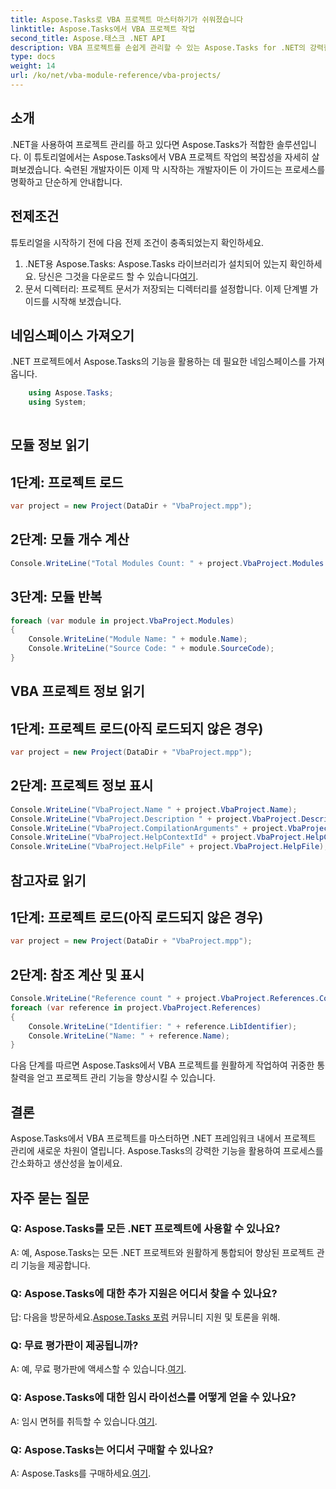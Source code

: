 ```yaml
---
title: Aspose.Tasks로 VBA 프로젝트 마스터하기가 쉬워졌습니다
linktitle: Aspose.Tasks에서 VBA 프로젝트 작업
second_title: Aspose.태스크 .NET API
description: VBA 프로젝트를 손쉽게 관리할 수 있는 Aspose.Tasks for .NET의 강력한 기능을 살펴보세요. 이 단계별 가이드를 통해 프로젝트 관리 역량을 강화하세요.
type: docs
weight: 14
url: /ko/net/vba-module-reference/vba-projects/
---
```

## 소개
.NET을 사용하여 프로젝트 관리를 하고 있다면 Aspose.Tasks가 적합한 솔루션입니다. 이 튜토리얼에서는 Aspose.Tasks에서 VBA 프로젝트 작업의 복잡성을 자세히 살펴보겠습니다. 숙련된 개발자이든 이제 막 시작하는 개발자이든 이 가이드는 프로세스를 명확하고 단순하게 안내합니다.
## 전제조건
튜토리얼을 시작하기 전에 다음 전제 조건이 충족되었는지 확인하세요.
1.  .NET용 Aspose.Tasks: Aspose.Tasks 라이브러리가 설치되어 있는지 확인하세요. 당신은 그것을 다운로드 할 수 있습니다[여기](https://releases.aspose.com/tasks/net/).
2. 문서 디렉터리: 프로젝트 문서가 저장되는 디렉터리를 설정합니다.
이제 단계별 가이드를 시작해 보겠습니다.
## 네임스페이스 가져오기
.NET 프로젝트에서 Aspose.Tasks의 기능을 활용하는 데 필요한 네임스페이스를 가져옵니다.
```csharp
    using Aspose.Tasks;
    using System;
    
```
## 모듈 정보 읽기
## 1단계: 프로젝트 로드
```csharp
var project = new Project(DataDir + "VbaProject.mpp");
```
## 2단계: 모듈 개수 계산
```csharp
Console.WriteLine("Total Modules Count: " + project.VbaProject.Modules.Count);
```
## 3단계: 모듈 반복
```csharp
foreach (var module in project.VbaProject.Modules)
{
    Console.WriteLine("Module Name: " + module.Name);
    Console.WriteLine("Source Code: " + module.SourceCode);
}
```
## VBA 프로젝트 정보 읽기
## 1단계: 프로젝트 로드(아직 로드되지 않은 경우)
```csharp
var project = new Project(DataDir + "VbaProject.mpp");
```
## 2단계: 프로젝트 정보 표시
```csharp
Console.WriteLine("VbaProject.Name " + project.VbaProject.Name);
Console.WriteLine("VbaProject.Description " + project.VbaProject.Description);
Console.WriteLine("VbaProject.CompilationArguments" + project.VbaProject.CompilationArguments);
Console.WriteLine("VbaProject.HelpContextId" + project.VbaProject.HelpContextId);
Console.WriteLine("VbaProject.HelpFile" + project.VbaProject.HelpFile);
```
## 참고자료 읽기
## 1단계: 프로젝트 로드(아직 로드되지 않은 경우)
```csharp
var project = new Project(DataDir + "VbaProject.mpp");
```
## 2단계: 참조 계산 및 표시
```csharp
Console.WriteLine("Reference count " + project.VbaProject.References.Count);
foreach (var reference in project.VbaProject.References)
{
    Console.WriteLine("Identifier: " + reference.LibIdentifier);
    Console.WriteLine("Name: " + reference.Name);
}
```
다음 단계를 따르면 Aspose.Tasks에서 VBA 프로젝트를 원활하게 작업하여 귀중한 통찰력을 얻고 프로젝트 관리 기능을 향상시킬 수 있습니다.
## 결론
Aspose.Tasks에서 VBA 프로젝트를 마스터하면 .NET 프레임워크 내에서 프로젝트 관리에 새로운 차원이 열립니다. Aspose.Tasks의 강력한 기능을 활용하여 프로세스를 간소화하고 생산성을 높이세요.
## 자주 묻는 질문
### Q: Aspose.Tasks를 모든 .NET 프로젝트에 사용할 수 있나요?
A: 예, Aspose.Tasks는 모든 .NET 프로젝트와 원활하게 통합되어 향상된 프로젝트 관리 기능을 제공합니다.
### Q: Aspose.Tasks에 대한 추가 지원은 어디서 찾을 수 있나요?
 답: 다음을 방문하세요.[Aspose.Tasks 포럼](https://forum.aspose.com/c/tasks/15) 커뮤니티 지원 및 토론을 위해.
### Q: 무료 평가판이 제공됩니까?
 A: 예, 무료 평가판에 액세스할 수 있습니다.[여기](https://releases.aspose.com/).
### Q: Aspose.Tasks에 대한 임시 라이선스를 어떻게 얻을 수 있나요?
 A: 임시 면허를 취득할 수 있습니다.[여기](https://purchase.aspose.com/temporary-license/).
### Q: Aspose.Tasks는 어디서 구매할 수 있나요?
 A: Aspose.Tasks를 구매하세요.[여기](https://purchase.aspose.com/buy).